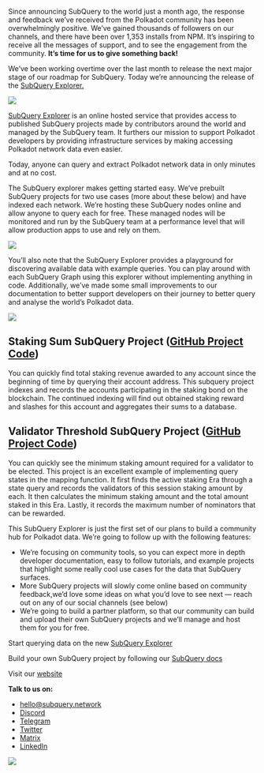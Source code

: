 
Since announcing SubQuery to the world just a month ago, the response and feedback we’ve received from the Polkadot community has been overwhelmingly positive. We’ve gained thousands of followers on our channels, and there have been over 1,353 installs from NPM. It’s inspiring to receive all the messages of support, and to see the engagement from the community. **It’s time for us to give something back!**

We’ve been working overtime over the last month to release the next major stage of our roadmap for SubQuery. Today we’re announcing the release of the [SubQuery Explorer.](https://explorer.subquery.network/)

![](https://miro.medium.com/max/1400/0*2bDaF3HPgNkpm8Kt)

[SubQuery Explorer](https://explorer.subquery.network/) is an online hosted service that provides access to published SubQuery projects made by contributors around the world and managed by the SubQuery team. It furthers our mission to support Polkadot developers by providing infrastructure services by making accessing Polkadot network data even easier.

Today, anyone can query and extract Polkadot network data in only minutes and at no cost.

The SubQuery explorer makes getting started easy. We’ve prebuilt SubQuery projects for two use cases (more about these below) and have indexed each network. We’re hosting these SubQuery nodes online and allow anyone to query each for free. These managed nodes will be monitored and run by the SubQuery team at a performance level that will allow production apps to use and rely on them.

![](https://miro.medium.com/max/1400/0*3hmnk6sNoO5pdOWc)

You’ll also note that the SubQuery Explorer provides a playground for discovering available data with example queries. You can play around with each SubQuery Graph using this explorer without implementing anything in code. Additionally, we’ve made some small improvements to our documentation to better support developers on their journey to better query and analyse the world’s Polkadot data.

![](https://miro.medium.com/max/1400/0*V1Mjpi1-gAT6M8-q)

## **Staking Sum SubQuery Project (**[GitHub Project Code](https://github.com/subquery/subql-examples/tree/main/sum-reward))

You can quickly find total staking revenue awarded to any account since the beginning of time by querying their account address. This subquery project indexes and records the accounts participating in the staking bond on the blockchain. The continued indexing will find out obtained staking reward and slashes for this account and aggregates their sums to a database.

## **Validator Threshold SubQuery Project (**[GitHub Project Code](https://github.com/subquery/subql-examples/tree/main/validator-threshold))

You can quickly see the minimum staking amount required for a validator to be elected. This project is an excellent example of implementing query states in the mapping function. It first finds the active staking Era through a state query and records the validators of this session staking amount by each. It then calculates the minimum staking amount and the total amount staked in this Era. Lastly, it records the maximum number of nominators that can be rewarded.

This SubQuery Explorer is just the first set of our plans to build a community hub for Polkadot data. We’re going to follow up with the following features:

-   We’re focusing on community tools, so you can expect more in depth developer documentation, easy to follow tutorials, and example projects that highlight some really cool use cases for the data that SubQuery surfaces.
-   More SubQuery projects will slowly come online based on community feedback,we’d love some ideas on what you’d love to see next — reach out on any of our social channels (see below)
-   We’re going to build a partner platform, so that our community can build and upload their own SubQuery projects and we’ll manage and host them for you for free.

Start querying data on the new [SubQuery Explorer](https://explorer.subquery.network/)

Build your own SubQuery project by following our [SubQuery docs](https://doc.subquery.network/)

Visit our [website](https://subquery.network/)

**Talk to us on:**

-   [hello@subquery.network](mailto:hello@subquery.network)
-   [Discord](https://discord.com/invite/78zg8aBSMG)
-   [Telegram](https://t.me/subquerynetwork)
-   [Twitter](https://twitter.com/subquerynetwork)
-   [Matrix](https://matrix.to/#/#subquery:matrix.org)
-   [LinkedIn](https://www.linkedin.com/company/subquery)

![](https://miro.medium.com/max/1400/0*tzhwpKRunR7AqFhr)